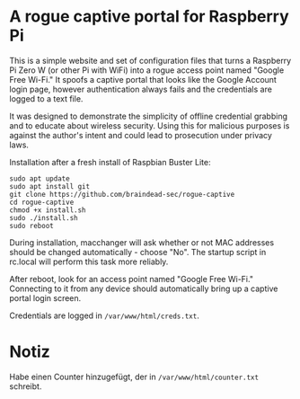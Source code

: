 # A rogue captive portal for Raspberry Pi

This is a simple website and set of configuration files that turns a Raspberry Pi Zero W (or other Pi with WiFi) into a rogue access point named "Google Free Wi-Fi." It spoofs a captive portal that looks like the Google Account login page, however authentication always fails and the credentials are logged to a text file.

It was designed to demonstrate the simplicity of offline credential grabbing and to educate about wireless security. Using this for malicious purposes is against the author's intent and could lead to prosecution under privacy laws.

Installation after a fresh install of Raspbian Buster Lite:
```
sudo apt update
sudo apt install git
git clone https://github.com/braindead-sec/rogue-captive
cd rogue-captive
chmod +x install.sh
sudo ./install.sh
sudo reboot
```
During installation, macchanger will ask whether or not MAC addresses should be changed automatically - choose "No". The startup script in rc.local will perform this task more reliably.

After reboot, look for an access point named "Google Free Wi-Fi." Connecting to it from any device should automatically bring up a captive portal login screen.

Credentials are logged in `/var/www/html/creds.txt`.

# Notiz

Habe einen Counter hinzugefügt, der in `/var/www/html/counter.txt` schreibt.
